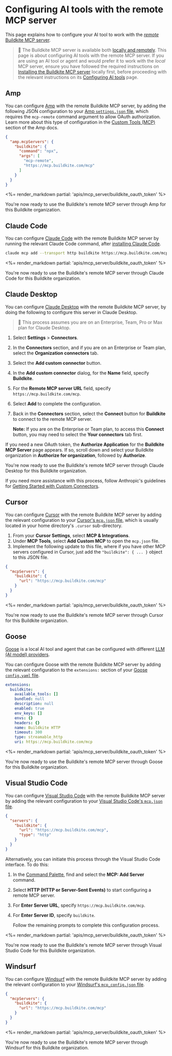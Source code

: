 # Configuring AI tools with the remote MCP server

This page explains how to configure your AI tool to work with the [_remote_ Buildkite MCP server](/docs/apis/mcp-server#types-of-mcp-servers-remote-mcp-server).

> 📘
> The Buildkite MCP server is available both [locally and remotely](/docs/apis/mcp-server#types-of-mcp-servers). This page is about configuring AI tools with the remote MCP server. If you are using an AI tool or agent and would prefer it to work with the _local_ MCP server, ensure you have followed the required instructions on [Installing the Buildkite MCP server](/docs/apis/mcp-server/local/installing) locally first, before proceeding with the relevant instructions on its [Configuring AI tools](/docs/apis/mcp-server/local/configuring-ai-tools) page.

## Amp

You can configure [Amp](https://ampcode.com/) with the remote Buildkite MCP server, by adding the following JSON configuration to your [Amp `settings.json` file](https://ampcode.com/manual#configuration), which requires the `mcp-remote` command argument to allow OAuth authorization. Learn more about this type of configuration in the [Custom Tools (MCP)](https://ampcode.com/manual#mcp) section of the Amp docs.

```json
{
  "amp.mcpServers": {
    "buildkite": {
      "command": "npx",
      "args": [
        "mcp-remote",
        "https://mcp.buildkite.com/mcp"
      ]
    }
  }
}
```

<%= render_markdown partial: 'apis/mcp_server/buildkite_oauth_token' %>

You're now ready to use the Buildkite's remote MCP server through Amp for this Buildkite organization.

## Claude Code

You can configure [Claude Code](https://www.anthropic.com/claude-code) with the remote Buildkite MCP server by running the relevant Claude Code command, after [installing Claude Code](https://docs.anthropic.com/en/docs/claude-code/overview).

```bash
claude mcp add --transport http buildkite https://mcp.buildkite.com/mcp
```

<%= render_markdown partial: 'apis/mcp_server/buildkite_oauth_token' %>

You're now ready to use the Buildkite's remote MCP server through Claude Code for this Buildkite organization.

## Claude Desktop

You can configure [Claude Desktop](https://claude.ai/download) with the remote Buildkite MCP server, by doing the following to configure this server in Claude Desktop.

> 📘
> This process assumes you are on an Enterprise, Team, Pro or Max plan for Claude Desktop.

1. Select **Settings** > **Connectors**.
1. In the **Connectors** section, and if you are on an Enterprise or Team plan, select the **Organization connectors** tab.
1. Select the **Add custom connector** button.
1. In the **Add custom connector** dialog, for the **Name** field, specify **Buildkite**.
1. For the **Remote MCP server URL** field, specify `https://mcp.buildkite.com/mcp`.
1. Select **Add** to complete the configuration.
1. Back in the **Connectors** section, select the **Connect** button for **Buildkite** to connect to the remote MCP server.

    **Note:** If you are on the Enterprise or Team plan, to access this **Connect** button, you may need to select the **Your connectors** tab first.

If you need a new OAuth token, the **Authorize Application** for the **Buildkite MCP Server** page appears. If so, scroll down and select your Buildkite organization in **Authorize for organization**, followed by **Authorize**.

You're now ready to use the Buildkite's remote MCP server through Claude Desktop for this Buildkite organization.

If you need more assistance with this process, follow Anthropic's guidelines for [Getting Started with Custom Connectors](https://support.anthropic.com/en/articles/11175166-getting-started-with-custom-connectors-using-remote-mcp#h_3d1a65aded).

## Cursor

You can configure [Cursor](https://cursor.com/) with the remote Buildkite MCP server by adding the relevant configuration to your [Cursor's `mcp.json` file](https://docs.cursor.com/en/context/mcp#using-mcp-json), which is usually located in your home directory's `.cursor` sub-directory.

<!--

You can conveniently add this configuration using the following button, and then select **Install** on the **MCP & Integrations** page of the Cursor interface.

<a class="inline-block" href="https://cursor.com/en/install-mcp?name=buildkite&config=eyJ1cmwiOiJodHRwczovL21jcC5idWlsZGtpdGUuY29tL21jcCJ9" target="_blank" rel="nofollow"><img src="https://cursor.com/deeplink/mcp-install-dark.svg" alt="Add to Cursor" class="no-decoration" width="160" height="30"></a><br/>

Otherwise, to access the `mcp.json` file through the Cursor app to implement this configuration:

-->

1. From your **Cursor Settings**, select **MCP & Integrations**.
1. Under **MCP Tools**, select **Add Custom MCP** to open the `mcp.json` file.
1. Implement the following update to this file, where if you have other MCP servers configured in Cursor, just add the `"buildkite": { ... }` object to this JSON file.

```json
{
  "mcpServers": {
    "buildkite": {
      "url": "https://mcp.buildkite.com/mcp"
    }
  }
}
```

<%= render_markdown partial: 'apis/mcp_server/buildkite_oauth_token' %>

You're now ready to use the Buildkite's remote MCP server through Cursor for this Buildkite organization.

## Goose

[Goose](https://block.github.io/goose/) is a local AI tool and agent that can be configured with different [LLM (AI model) providers](https://block.github.io/goose/docs/getting-started/providers).

You can configure Goose with the remote Buildkite MCP server by adding the relevant configuration to the `extensions:` section of your [Goose `config.yaml` file](https://block.github.io/goose/docs/getting-started/using-extensions/#config-entry).

```yaml
extensions:
  buildkite:
    available_tools: []
    bundled: null
    description: null
    enabled: true
    env_keys: []
    envs: {}
    headers: {}
    name: Buildkite HTTP
    timeout: 300
    type: streamable_http
    uri: https://mcp.buildkite.com/mcp
```

<%= render_markdown partial: 'apis/mcp_server/buildkite_oauth_token' %>

You're now ready to use the Buildkite's remote MCP server through Goose for this Buildkite organization.

## Visual Studio Code

You can configure [Visual Studio Code](https://code.visualstudio.com/) with the remote Buildkite MCP server by adding the relevant configuration to your [Visual Studio Code's `mcp.json` file](https://code.visualstudio.com/docs/copilot/customization/mcp-servers#_add-an-mcp-server).

```json
{
  "servers": {
    "buildkite": {
      "url": "https://mcp.buildkite.com/mcp",
      "type": "http"
    }
  }
}
```

Alternatively, you can initiate this process through the Visual Studio Code interface. To do this:

1. In the [Command Palette](https://code.visualstudio.com/docs/getstarted/getting-started#_access-commands-with-the-command-palette), find and select the **MCP: Add Server** command.
1. Select **HTTP (HTTP or Server-Sent Events)** to start configuring a remote MCP server.
1. For **Enter Server URL**, specify `https://mcp.buildkite.com/mcp`.
1. For **Enter Server ID**, specify `buildkite`.

    Follow the remaining prompts to complete this configuration process.

<%= render_markdown partial: 'apis/mcp_server/buildkite_oauth_token' %>

You're now ready to use the Buildkite's remote MCP server through Visual Studio Code for this Buildkite organization.

## Windsurf

You can configure [Windsurf](https://windsurf.com/) with the remote Buildkite MCP server by adding the relevant configuration to your [Windsurf's `mcp_config.json` file](https://docs.windsurf.com/windsurf/cascade/mcp#mcp-config-json).

```json
{
  "mcpServers": {
    "buildkite": {
      "url": "https://mcp.buildkite.com/mcp"
    }
  }
}
```

<%= render_markdown partial: 'apis/mcp_server/buildkite_oauth_token' %>

You're now ready to use the Buildkite's remote MCP server through Windsurf for this Buildkite organization.
